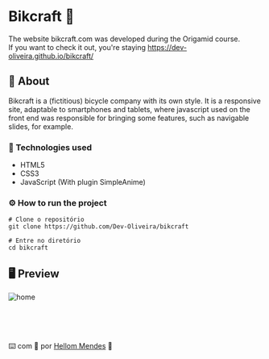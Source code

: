 # Bikcraft 🚴

The website bikcraft.com was developed during the Origamid course. <br>
If you want to check it out, you're staying https://dev-oliveira.github.io/bikcraft/

## 📖 About

Bikcraft is a (fictitious) bicycle company with its own style.
It is a responsive site, adaptable to smartphones and tablets, where javascript used on the front end was responsible for bringing some features, such as navigable slides, for example.

### 🔧 Technologies used

- HTML5
- CSS3
- JavaScript (With plugin SimpleAnime)

### ⚙️ How to run the project

```
# Clone o repositório
git clone https://github.com/Dev-Oliveira/bikcraft

# Entre no diretório
cd bikcraft
```

## 🖥️ Preview

![home](./readmeGifs/home-e-bikeGit.gif)

<br>
<br>
<br>

⌨️ com 💜 por [Hellom Mendes](https://gist.github.com/Dev-Oliveira) 👦

